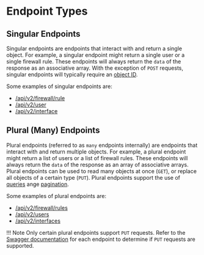 # Endpoint Types

## Singular Endpoints

Singular endpoints are endpoints that interact with and return a single object. For example, a singular endpoint might 
return a single user or a single firewall rule. These endpoints will always return the `data` of the response as an 
associative array. With the exception of `POST` requests, singular endpoints will typically require an 
[object ID](./WORKING_WITH_OBJECT_IDS.md).

Some examples of singular endpoints are:

- [/api/v2/firewall/rule](https://pfrest.org/api-docs/#/FIREWALL/getFirewallRuleEndpoint)
- [/api/v2/user](https://pfrest.org/api-docs/#/USER/getUserEndpoint)
- [/api/v2/interface](https://pfrest.org/api-docs/#/INTERFACE/getNetworkInterfaceEndpoint)

## Plural (Many) Endpoints

Plural endpoints (referred to as `many` endpoints internally) are endpoints that interact with and return multiple objects. 
For example, a plural endpoint might return a list of users or a list of firewall rules. These endpoints will always
return the `data` of the response as an array of associative arrays. Plural endpoints can be used to read many objects at
once (`GET`), or replace all objects of a certain type (`PUT`). Plural endpoints support the use of 
[queries](./QUERIES_AND_FILTERS.md) ange [pagination](./QUERIES_AND_FILTERS.md#pagination).

Some examples of plural endpoints are:

- [/api/v2/firewall/rules](https://pfrest.org/api-docs/#/FIREWALL/getFirewallRulesEndpoint)
- [/api/v2/users](https://pfrest.org/api-docs/#/USER/getUsersEndpoint)
- [/api/v2/interfaces](https://pfrest.org/api-docs/#/INTERFACE/getNetworkInterfacesEndpoint)

!!! Note
    Only certain plural endpoints support `PUT` requests. Refer to the [Swagger documentation](./SWAGGER_AND_OPENAPI.md)
    for each endpoint to determine if `PUT` requests are supported.